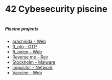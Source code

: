 # 42 Cybesecurity piscine
#
##### Piscine projects
- [arachnida - Web](/arachnida/) 
- [ft_otp - OTP]()
- [ft_onion - Web]()
- [Reverse me - Rev]()
- [Stockholm - Malware]()
- [Inquisitor - Network]()
- [Vaccine - Web]()
